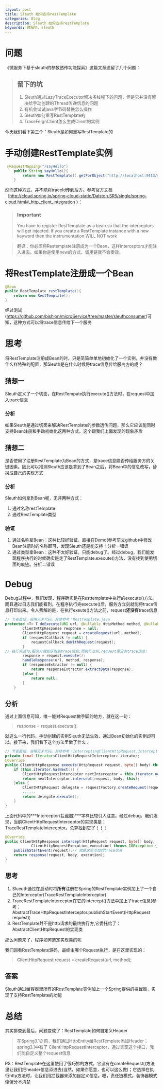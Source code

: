 ```yaml
---
layout: post
title: Sleuth 如何支持restTemplate
categories: Blog
description: Sleuth 如何支持restTemplate
keywords: 微服务，sleuth
---
```

# 问题
《微服务下基于sleuth的参数透传功能探索》这篇文章遗留了几个问题：

> ## 留下的坑
> 1. Sleuth通过LazyTraceExecutor解决多线程下的问题，但是它并没有解决给手动创建的Thread传递信息的问题
> 2. 有机会试试java字节码替换怎么操作
> 3. Sleuth如何重写RestTemplate的
> 4. TraceFeignClient怎么生成Client的实例

今天我们看下第三个：Sleuth是如何重写RestTemplate的

# 手动创建RestTemplate实例
```java
 @RequestMapping("/sayHello")
    public String sayHello(){
        return new RestTemplate().getForObject("http://localhost:9413/sayHello",String.class);
    }
```
然而这种方式，并不能将traceId传到后方。参考官方文档（http://cloud.spring.io/spring-cloud-static/Dalston.SR5/single/spring-cloud.html#_http_client_integration ）：
> ### Important
> You have to register RestTemplate as a bean so that the interceptors will get injected. If you create a RestTemplate instance with a new keyword then the instrumentation WILL NOT work

> 翻译：你必须将Restemplate注册成为一个Bean，这样interceptors才能注入进去。如果你是使用new的方式，调用链就不会奏效。

# 将RestTemplate注册成一个Bean
``` java
@Bean
public RestTemplate restTemplate(){
   	return new RestTemplate();
}
```
经过测试(https://github.com/bishion/microService/tree/master/sleuthconsumer)可知，这种方式可以将trace信息传给下一个服务
# 思考
将RestTemplate注册成Bean的时，只是简简单单地初始化了一个实例，并没有做什么样特殊的配置，那Sleuth是在什么时候将trace信息传给服务方的呢？
## 猜想一
Sleuth定义了一个切面，在RestTempate执行execute()方法时，在request中加入trace信息
### 分析
如果Sleuth是通过切面来解决RestTemplate的参数透传问题，那么它应该能同时支持Bean注册和手动初始化这两种方式。这个跟我们上面发现的现象矛盾
## 猜想二
是否使用了注册RestTemplate为Bean的方式，是trace信息能否传给服务方的关键因素。因此可以推测Sleuth应该是拿到了Bean之后，将Bean中的信息改写，替换成自己的实现方式
### 分析
Sleuth如何拿到Bean呢，无非两种方式：
1. 通过名称restTemplate
2. 通过RestTemplate类型

### 验证
1. 通过名称拿Bean：这种比较好验证，直接在Demo(参考前文github)中修改Bean注册时的名称即可，发现Sleuth还是能支持！分析一错误
2. 通过类型拿Bean：这种不太好验证，只能debug了。经过debug，我们能发现程序执行的时候确实是走了RestTemplate.execute()方法，没有找到使用切面的痕迹。分析二错误

# Debug
Debug过程中，我们发现，程序确实是在Resttemplate中执行的execute()方法。而且通过日志我们能看到，在程序执行完execute()后，服务方立刻就能将trace信息打印出来。令人费解的是，在执行exeute()方法之前，request**还没有**trace信息
``` java
// 节省篇幅，省略无关代码。具体参考：RestTemplate.java
protected <T> T doExecute(URI url, @Nullable HttpMethod method, @Nullable RequestCallback requestCallback,@Nullable ResponseExtractor<T> responseExtractor) throws RestClientException {
		ClientHttpResponse response = null;
		ClientHttpRequest request = createRequest(url, method);
		if (requestCallback != null) {
			requestCallback.doWithRequest(request);
		}
// 执行完这句,服务方就能获取到trace信息;而执行之前,request里没有trace信息!
		response = request.execute(); 
		handleResponse(url, method, response);
		if (responseExtractor != null) {
			return responseExtractor.extractData(response);
		}else {
			return null;
		}
	}
```
## 分析
通过上面信息可知，唯一能对Request做手脚的地方，就在这一句：
> response = request.execute();

就这么一行代码，手动创建的实例Sleuth无法生效，通过Bean初始化的实例却可以。接下来，我们看下这个方法里做了什么：
``` java
// 节省篇幅，省略无关代码。具体参考：InterceptingClientHttpRequest.InterceptingRequestExecution.execute()方法
private final Iterator<ClientHttpRequestInterceptor> iterator;
@Override
public ClientHttpResponse execute(HttpRequest request, byte[] body) throws IOException {
	if (this.iterator.hasNext()) {
		ClientHttpRequestInterceptor nextInterceptor = this.iterator.next();
		return nextInterceptor.intercept(request, body, this);
	}else {
		ClientHttpRequest delegate = requestFactory.createRequest(request.getURI(), request.getMethod());
		......
		return delegate.execute();
	}
}
```
上面代码中的***Interceptor(拦截器)***字样比较引人注意。经过debug，我们发现，当前ClientHttpRequestInterceptor的实现类是：TraceRestTemplateInterceptor。总算找到它了！！！

``` java
@Override
public ClientHttpResponse intercept(HttpRequest request, byte[] body,
			ClientHttpRequestExecution execution) throws IOException {
	publishStartEvent(request);// 就是这里添加的trace信息
	return response(request, body, execution);
}
```
## 思考
1. Slueuth通过在启动时将**所有**注册在Spring的RestTemplate实例加上了一个自己的Interceptor(TraceRestTemplateInterceptor)
2. TraceRestTemplateInterceptor在它的intercept()方法中加上了trace信息(参考：AbstractTraceHttpRequestInterceptor.publishStartEvent(HttpRequest request))
3. RestTemplate并不是http请求的最终执行方,它委托给了：AbstractClientHttpRequest的实现类

那么问题来了，程序如何选定实现类的呢

我们回看RestTemplate源码，最终由哪个Request执行，是在这里实现的：
> ClientHttpRequest request = createRequest(url, method);

## 答案
Sleuth通过给容器里所有的RestTemplate实例加上一个Spring提供的拦截器，实现了支持RestTemplate的功能

# 总结
其实排查到最后，问题变成了：RestTemplate如何自定义Header
> 在Spring3.1之前，我们通过HttpEntity给RestTemplate添加Header；spring3.1中有了 ClientHttpRequestInterceptor，通过实现这个接口，我们能自定义整个request信息

PS：RestTemplate在这里使用了很巧妙的方式，它没有在createRequest()方法里让我们把header信息添进去(当然，如果你愿意，也可以这么做)；它选择在执行http方法时，让我们用拦截器来添加自定义信息。嗯，责任链模式，装饰器模式傻傻分不清楚